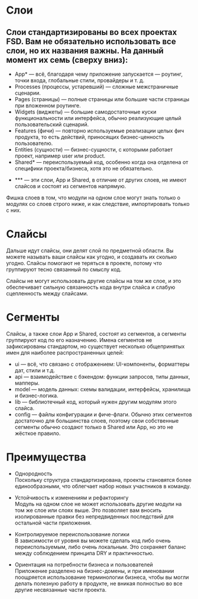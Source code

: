 # Слои
## Слои стандартизированы во всех проектах FSD. Вам не обязательно использовать все слои, но их названия важны. На данный момент их семь (сверху вниз):

- App* — всё, благодаря чему приложение запускается — роутинг, точки входа, глобальные стили, провайдеры и т. д.
- Processes (процессы, устаревший) — сложные межстраничные сценарии.
- Pages (страницы) — полные страницы или большие части страницы при вложенном роутинге.
- Widgets (виджеты) — большие самодостаточные куски функциональности или интерфейса, обычно реализующие целый пользовательский сценарий.
- Features (фичи) — повторно используемые реализации целых фич продукта, то есть действий, приносящих бизнес-ценность пользователю.
- Entities (сущности) — бизнес-сущности, с которыми работает проект, например user или product.
- Shared* — переиспользуемый код, особенно когда она отделена от специфики проекта/бизнеса, хотя это не обязательно.
* *** — эти слои, App и Shared, в отличие от других слоев, не имеют слайсов и состоят из сегментов напрямую.

Фишка слоев в том, что модули на одном слое могут знать только о модулях со слоев строго ниже, и как следствие, импортировать только с них.

# Слайсы
Дальше идут слайсы, они делят слой по предметной области. Вы можете называть ваши слайсы как угодно, и создавать их сколько угодно. Слайсы помогают не теряться в проекте, потому что группируют тесно связанный по смыслу код.

Слайсы не могут использовать другие слайсы на том же слое, и это обеспечивает сильную связанность кода внутри слайса и слабую сцепленность между слайсами.

# Сегменты
Слайсы, а также слои App и Shared, состоят из сегментов, а сегменты группируют код по его назначению. Имена сегментов не зафиксированы стандартом, но существует несколько общепринятых имен для наиболее распространенных целей:

- ui — всё, что связано с отображением: UI-компоненты, форматтеры дат, стили и т.д.
- api — взаимодействие с бэкендом: функции запросов, типы данных, мапперы.
- model — модель данных: схемы валидации, интерфейсы, хранилища и бизнес-логика.
- lib — библиотечный код, который нужен другим модулям этого слайса.
- config — файлы конфигурации и фиче-флаги.
Обычно этих сегментов достаточно для большинства слоев, поэтому свои собственные сегменты обычно создают только в Shared или App, но это не жёсткое правило.

# Преимущества
- Однородность \
Поскольку структура стандартизирована, проекты становятся более единообразными, что облегчает набор новых участников в команду.

- Устойчивость к изменениям и рефакторингу \
Модуль на одном слое не может использовать другие модули на том же слое или слоях выше.
Это позволяет вам вносить изолированные правки без непредвиденных последствий для остальной части приложения.

- Контролируемое переиспользование логики \
В зависимости от уровня вы можете сделать код либо очень переиспользуемым, либо очень локальным.
Это сохраняет баланс между соблюдением принципа DRY и практичностью.

- Ориентация на потребности бизнеса и пользователей \
Приложение разделено на бизнес-домены, и при именовании поощряется использование терминологии бизнеса, чтобы вы могли делать полезную работу в продукте, не вникая полностью во все другие несвязанные части проекта.